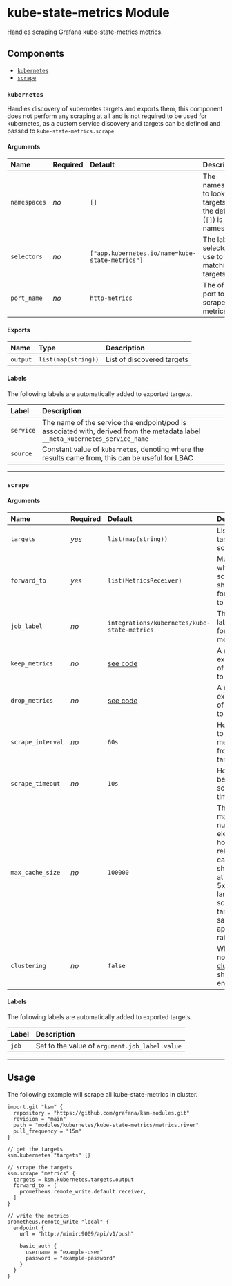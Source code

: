 # kube-state-metrics Module

Handles scraping Grafana kube-state-metrics metrics.

## Components

-   [`kubernetes`](#kubernetes)
-   [`scrape`](#scrape)

### `kubernetes`

Handles discovery of kubernetes targets and exports them, this component does not perform any scraping at all and is not required to be used for kubernetes, as a custom service discovery and targets can be defined and passed to `kube-state-metrics.scrape`

#### Arguments

| Name         | Required | Default                                         | Description                                                                 |
| :----------- | :------- | :---------------------------------------------- | :-------------------------------------------------------------------------- |
| `namespaces` | _no_     | `[]`                                            | The namespaces to look for targets in, the default (`[]`) is all namespaces |
| `selectors`  | _no_     | `["app.kubernetes.io/name=kube-state-metrics"]` | The label selectors to use to find matching targets                         |
| `port_name`  | _no_     | `http-metrics`                                  | The of the port to scrape metrics from                                      |

#### Exports

| Name     | Type                | Description                |
| :------- | :------------------ | :------------------------- |
| `output` | `list(map(string))` | List of discovered targets |

#### Labels

The following labels are automatically added to exported targets.

| Label     | Description                                                                                                                   |
| :-------- | :---------------------------------------------------------------------------------------------------------------------------- |
| `service` | The name of the service the endpoint/pod is associated with, derived from the metadata label `__meta_kubernetes_service_name` |
| `source`  | Constant value of `kubernetes`, denoting where the results came from, this can be useful for LBAC                             |

---

### `scrape`

#### Arguments

| Name              | Required | Default                                      | Description                                                                                                                                         |
| :---------------- | :------- | :------------------------------------------- | :-------------------------------------------------------------------------------------------------------------------------------------------------- |
| `targets`         | _yes_    | `list(map(string))`                          | List of targets to scrape                                                                                                                           |
| `forward_to`      | _yes_    | `list(MetricsReceiver)`                      | Must be a where scraped should be forwarded to                                                                                                      |
| `job_label`       | _no_     | `integrations/kubernetes/kube-state-metrics` | The job label to add for all metrics                                                                                                                |
| `keep_metrics`    | _no_     | [see code](module.river#L228)                | A regular expression of metrics to keep                                                                                                             |
| `drop_metrics`    | _no_     | [see code](module.river#L235)                | A regular expression of metrics to drop                                                                                                             |
| `scrape_interval` | _no_     | `60s`                                        | How often to scrape metrics from the targets                                                                                                        |
| `scrape_timeout`  | _no_     | `10s`                                        | How long before a scrape times out                                                                                                                  |
| `max_cache_size`  | _no_     | `100000`                                     | The maximum number of elements to hold in the relabeling cache.  This should be at least 2x-5x your largest scrape target or samples appended rate. |
| `clustering`      | _no_     | `false`                                      | Whether or not [clustering](https://grafana.com/docs/kube-state-metrics/latest/flow/concepts/clustering/) should be enabled                         |

#### Labels

The following labels are automatically added to exported targets.

| Label | Description                                    |
| :---- | :--------------------------------------------- |
| `job` | Set to the value of `argument.job_label.value` |

---

## Usage

The following example will scrape all kube-state-metrics in cluster.

```river
import.git "ksm" {
  repository = "https://github.com/grafana/ksm-modules.git"
  revision = "main"
  path = "modules/kubernetes/kube-state-metrics/metrics.river"
  pull_frequency = "15m"
}

// get the targets
ksm.kubernetes "targets" {}

// scrape the targets
ksm.scrape "metrics" {
  targets = ksm.kubernetes.targets.output
  forward_to = [
    prometheus.remote_write.default.receiver,
  ]
}

// write the metrics
prometheus.remote_write "local" {
  endpoint {
    url = "http://mimir:9009/api/v1/push"

    basic_auth {
      username = "example-user"
      password = "example-password"
    }
  }
}
```
